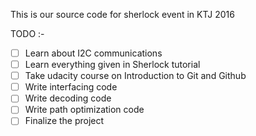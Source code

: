 This is our source code for sherlock event in KTJ 2016

TODO :-

 - [ ] Learn about I2C communications
 - [ ] Learn everything given in Sherlock tutorial
 - [ ] Take udacity course on Introduction to Git and Github
 - [ ] Write interfacing code
 - [ ] Write decoding code
 - [ ] Write path optimization code
 - [ ] Finalize the project
